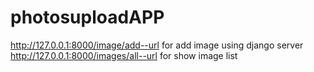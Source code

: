 # photosuploadAPP
http://127.0.0.1:8000/image/add--url for add image using django server
http://127.0.0.1:8000/images/all--url for show image list
